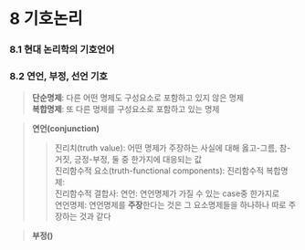 # 8 기호논리

### 8.1 현대 논리학의 기호언어
### 8.2 연언, 부정, 선언 기호
>**단순명제**: 다른 어떤 명제도 구성요소로 포함하고 있지 않은 명제  
 **복합명제**: 또 다른 명제를 구성요소로 포함하고 있는 명제

>**연언(conjunction)**
>>진리치(truth value): 어떤 명제가 주장하는 사실에 대해 옳고-그름, 참-거짓, 긍정-부정, 둘 중 한가지에 대응되는 값  
  진리함수적 요소(truth-functional components):
  진리함수적 복합명제:   
  진리함수적 결합사:
  연언: 연언명제가 가질 수 있는 case중 한가지로  
  연언명제: 연언명제를 **주장**한다는 것은 그 요소명제들을 하나하나 따로 주장하는 것과 같다
  
>**부정()**

